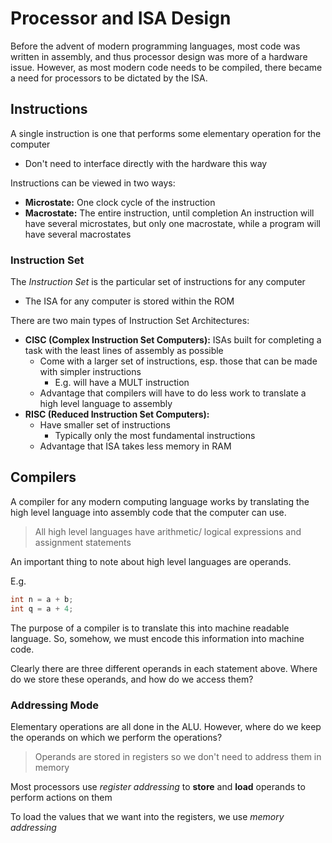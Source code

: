 # Processor and ISA Design

Before the advent of modern programming languages, most code was written in assembly, and thus processor design was more of a hardware issue. However, as most modern code needs to be compiled, there became a need for processors to be dictated by the ISA. 


## Instructions
A single instruction is one that performs some elementary operation for the computer
* Don't need to interface directly with the hardware this way

Instructions can be viewed in two ways:
* **Microstate:** One clock cycle of the instruction
* **Macrostate:** The entire instruction, until completion
An instruction will have several microstates, but only one macrostate, while a program will have several macrostates

### Instruction Set
The *Instruction Set* is the particular set of instructions for any computer
* The ISA for any computer is stored within the ROM

There are two main types of Instruction Set Architectures:
* **CISC (Complex Instruction Set Computers):** ISAs built for completing a task with the least lines of assembly as possible
	* Come with a larger set of instructions, esp. those that can be made with simpler instructions
		* E.g. will have a MULT instruction
	* Advantage that compilers will have to do less work to translate a high level language to assembly
* **RISC (Reduced Instruction Set Computers):**
	* Have smaller set of instructions
		* Typically only the most fundamental instructions
	* Advantage that ISA takes less memory in RAM

	
## Compilers
A compiler for any modern computing language works by translating the high level language into assembly code that the computer can use.

> All high level languages have arithmetic/ logical expressions and assignment statements

 An important thing to note about high level languages are operands.

E.g.
```java
int n = a + b;
int q = a + 4;
```

The purpose of a compiler is to translate this into machine readable language. So, somehow, we must encode this information into machine code.

Clearly there are three different operands in each statement above. Where do we store these operands, and how do we access them?

### Addressing Mode
Elementary operations are all done in the ALU. However, where do we keep the operands on which we perform the operations?

> Operands are stored in registers so we don't need to address them in memory

Most processors use *register addressing* to **store** and **load** operands to perform actions on them

To load the values that we want into the registers, we use *memory addressing*